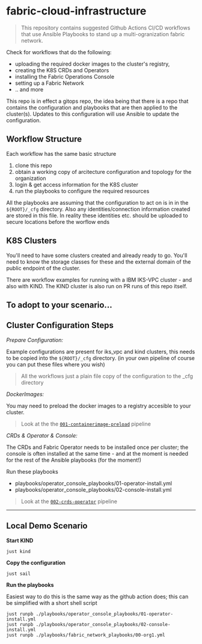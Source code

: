 # fabric-cloud-infrastructure
> This repository contains suggested Github Actions CI/CD workflows that use Ansible Playbooks to stand up a multi-ogranization fabric network. 

Check for workflows that do the following:

- uploading the required docker images to the cluster's registry, 
- creating the K8S CRDs and Operators
- installing the Fabric Operations Console
- setting up a Fabric Network 
- .. and more

This repo is in effect a gitops repo, the idea being that there is a repo that contains the configuration and playbooks 
that are then applied to the cluster(s). Updates to this configuration will use Ansible to update the configuration.

## Workflow Structure

Each workflow has the same basic structure

1. clone this repo 
2. obtain a working copy of arcitecture configuration and topology for the organization
3. login & get access information for the K8S cluster
4. run the playbooks to configure the required resources

All the playbooks are assuming that the configuration to act on is in  in the `${ROOT}/_cfg` directory.
Also any identities/connection information created are stored in this file. In reality these identities etc. should be uploaded to secure locations before the worflow ends

## K8S Clusters

You'll need to have some clusters created and already ready to go. You'll need to know the storage classes for these and the external domain of the public endpoint of the cluster. 

There are workflow examples for running with a IBM IKS-VPC cluster - and also with KIND. The KIND cluster is also run on PR runs of this repo itself.

## To adopt to your scenario...

## Cluster Configuration Steps

*Prepare Configuration:*

Example configurations are present for iks_vpc and kind clusters, this needs to be copied into the `${ROOT}/_cfg` directory. (in your own pipeline of course you can put these files where you wish)

> All the workflows just a plain file copy of the configuration to the _cfg directory

*DockerImages:*

You may need to preload the docker images to a registry accesible to your cluster.

> Look at the the [`001-containerimage-preload`](.github/workflows/001-containerimage-preload.yaml) pipeline

*CRDs & Operator & Console:*

The CRDs and Fabric Operator needs to be installed once per cluster; the console is often installed
at the same time - and at the moment is needed for the rest of the Ansible playbooks (for the moment!)

Run these playbooks

- playbooks/operator_console_playbooks/01-operator-install.yml
- playbooks/operator_console_playbooks/02-console-install.yml

> Look at the [`002-crds-operator`](.github/workflows/002-crds-operator.yaml) pipeline


---

## Local Demo Scenario

**Start KIND**

```
just kind
```

**Copy the configuration**

```
just sail
```

**Run the playbooks**

Easiest way to do this is the same way as the github action does; this can be simplified with a short shell script

```
just runpb ./playbooks/operator_console_playbooks/01-operator-install.yml
just runpb ./playbooks/operator_console_playbooks/02-console-install.yml
just runpb ./playbooks/fabric_network_playbooks/00-org1.yml
```

